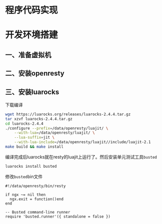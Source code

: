 程序代码实现
===

# 开发环境搭建
## 一、准备虚拟机
## 二、安装openresty
## 三、安装luarocks
下载编译
```bash
wget https://luarocks.org/releases/luarocks-2.4.4.tar.gz
tar xzvf luarocks-2.4.4.tar.gz
cd luarocks-2.4.4
./configure --prefix=/data/openresty/luajit/ \
    --with-lua=/data/openresty/luajit/ \
    --lua-suffix=jit \
    --with-lua-include=/data/openresty/luajit//include/luajit-2.1
make build && make install
```
编译完成后luarocks就在resty的luajit上运行了。然后安装单元测试工具`busted`
```bash
luarocks install busted
```
修改`busted`bin文件
```shell
#!/data/openresty/bin/resty

if ngx ~= nil then
  ngx.exit = function()end
end

-- Busted command-line runner
require 'busted.runner'({ standalone = false })
```
